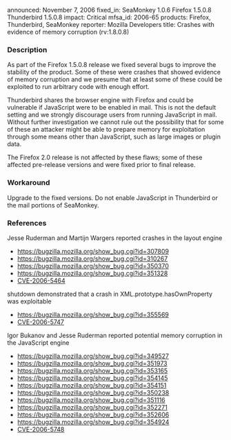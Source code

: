 announced: November 7, 2006
fixed_in: SeaMonkey 1.0.6
          Firefox 1.5.0.8
          Thunderbird 1.5.0.8
impact: Critical
mfsa_id: 2006-65
products: Firefox, Thunderbird, SeaMonkey
reporter: Mozilla Developers
title: Crashes with evidence of memory corruption (rv:1.8.0.8)

<h3>Description</h3>

<p>As part of the Firefox 1.5.0.8 release we fixed several bugs to
improve the stability of the product. Some of these were crashes
that showed evidence of memory corruption and we presume that at
least some of these could be exploited to run arbitrary code
with enough effort.</p>

<p class="note">Thunderbird shares the browser engine with Firefox
and could be vulnerable if JavaScript were to be enabled in
mail. This is not the default setting and we strongly discourage users from
running JavaScript in mail. Without further investigation we cannot rule out
the possibility that for some of these an attacker might be able to prepare
memory for exploitation through some means other than JavaScript, such as
large images or plugin data.</p>

<p>The Firefox 2.0 release is not affected by these flaws; some of these
affected pre-release versions and were fixed prior to final release.</p>

<h3>Workaround</h3>

<p>Upgrade to the fixed versions. Do not enable JavaScript in Thunderbird
or the mail portions of SeaMonkey.</p>

<h3>References</h3>

<p>Jesse Ruderman and Martijn Wargers reported crashes in the layout engine</p>

<ul>
<li><a href="https://bugzilla.mozilla.org/show_bug.cgi?id=307809">
https://bugzilla.mozilla.org/show_bug.cgi?id=307809</a></li>
<li><a href="https://bugzilla.mozilla.org/show_bug.cgi?id=310267">
https://bugzilla.mozilla.org/show_bug.cgi?id=310267</a></li>
<li><a href="https://bugzilla.mozilla.org/show_bug.cgi?id=350370">
https://bugzilla.mozilla.org/show_bug.cgi?id=350370</a></li>
<li><a href="https://bugzilla.mozilla.org/show_bug.cgi?id=351328">
https://bugzilla.mozilla.org/show_bug.cgi?id=351328</a></li>
<li><a class="ex-ref" href="http://nvd.nist.gov/nvd.cfm?cvename=CVE-2006-5464">
CVE-2006-5464</a></li>
</ul>

<p>shutdown demonstrated that a crash in XML.prototype.hasOwnProperty
was exploitable</p>

<ul>
<li><a href="https://bugzilla.mozilla.org/show_bug.cgi?id=355569">
https://bugzilla.mozilla.org/show_bug.cgi?id=355569</a></li>
<li><a class="ex-ref" href="http://nvd.nist.gov/nvd.cfm?cvename=CVE-2006-5747">
CVE-2006-5747</a></li>
</ul>

<p>Igor Bukanov and Jesse Ruderman reported potential memory corruption
in the JavaScript engine</p>

<ul>
<li><a href="https://bugzilla.mozilla.org/show_bug.cgi?id=349527">
https://bugzilla.mozilla.org/show_bug.cgi?id=349527</a></li>
<li><a href="https://bugzilla.mozilla.org/show_bug.cgi?id=351973">
https://bugzilla.mozilla.org/show_bug.cgi?id=351973</a></li>
<li><a href="https://bugzilla.mozilla.org/show_bug.cgi?id=353165">
https://bugzilla.mozilla.org/show_bug.cgi?id=353165</a></li>
<li><a href="https://bugzilla.mozilla.org/show_bug.cgi?id=354145">
https://bugzilla.mozilla.org/show_bug.cgi?id=354145</a></li>
<li><a href="https://bugzilla.mozilla.org/show_bug.cgi?id=354151">
https://bugzilla.mozilla.org/show_bug.cgi?id=354151</a></li>
<li><a href="https://bugzilla.mozilla.org/show_bug.cgi?id=350238">
https://bugzilla.mozilla.org/show_bug.cgi?id=350238</a></li>
<li><a href="https://bugzilla.mozilla.org/show_bug.cgi?id=351116">
https://bugzilla.mozilla.org/show_bug.cgi?id=351116</a></li>
<li><a href="https://bugzilla.mozilla.org/show_bug.cgi?id=352271">
https://bugzilla.mozilla.org/show_bug.cgi?id=352271</a></li>
<li><a href="https://bugzilla.mozilla.org/show_bug.cgi?id=352606">
https://bugzilla.mozilla.org/show_bug.cgi?id=352606</a></li>
<li><a href="https://bugzilla.mozilla.org/show_bug.cgi?id=354924">
https://bugzilla.mozilla.org/show_bug.cgi?id=354924</a></li>
<li><a class="ex-ref" href="http://nvd.nist.gov/nvd.cfm?cvename=CVE-2006-5748">
CVE-2006-5748</a></li>
</ul>



